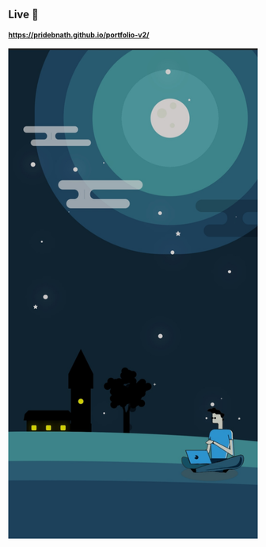 ## Live 🔴
#### https://pridebnath.github.io/portfolio-v2/

 <a href="https://pridebnath.github.io/portfolio-v2/"><img src="assets/images/portfolio-v2-mobile-demo.jpg" />
</a>
